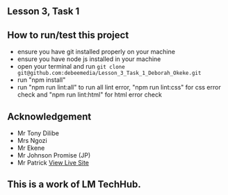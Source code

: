 ## Lesson 3, Task 1
## How to run/test this project
* ensure you have git installed properly on your machine
* ensure you have node js installed in your machine
* open your terminal and run `git clone git@github.com:debeemedia/Lesson_3_Task_1_Deborah_Okeke.git`
* run "npm install"
* run "npm run lint:all" to run all lint error, "npm run lint:css" for css error check and "npm run lint:html" for html error check
## Acknowledgement
* Mr Tony Dilibe
* Mrs Ngozi
* Mr Ekene
* Mr Johnson Promise (JP)
* Mr Patrick
[View Live Site](https://debeemedia.github.io/Lesson_3_Task_1_Deborah_Okeke/)
## This is a work of LM TechHub.
